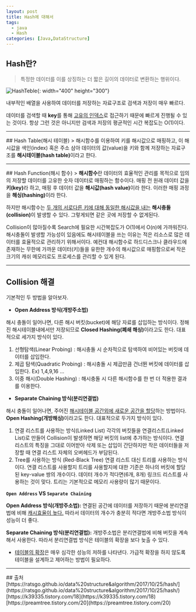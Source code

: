 ```yaml
---
layout: post
title: Hash에 대해서
tags:
  - java
  - Hash
categories: [Java,DataStructure]
---
```

## Hash란?
> 특정한 데이터를 이를 상징하는 더 짧은 길이의 데이터로 변환하는 행위이다.

![HashTeble]({{site.url}}/images/HashTable.png){: width="400" height="300"}

내부적인 배열을 사용하여 데이터를 저장하는 자료구조로 검색과 저장이 매우 빠르다.

데이터를 검색할 때 <b>key</b>를 통해 <u>고유의 인덱스</u>로 접근하기 때문에 빠르게 진행될 수 있는 것이다. 항상 그런 것은 아니지만 검색과 저장의 평균적인 시간 복잡도는 O(1)이다.
<hr>
## Hash Table(해시 테이블)
> 해시함수를 이용하여 키를 해시값으로 매핑하고, 이 해시값을 색인(index) 혹은 주소 삼아 데이터의 값(value)을 키와 함께 저장하는 자료구조를 <b>해시테이블(hash table)</b>이라고 한다.
<hr>
## Hash Function(해시 함수)
> <b>해시함수</b>란 데이터의 효율적인 관리를 목적으로 임의의 저장할 데이터를 고유한 숫자 데이터로 매핑하는 함수이다. 매핑 전 원래 데이터 값을 <b>키(key)</b>라 하고, 매핑 후 데이터 값을 <b>해시값(hash value)</b>이라 한다. 이러한 매핑 과정을 <b>해싱(hashing)</b>이라 한다.

하지만 해시함수는 <u>두 개의 서로다른 키에 대해 동일한 해시값을 내는</u> <b>해시충돌(collision)</b>이 발생할 수 있다. 그렇게되면 같은 곳에 저장할 수 없게된다.

Collision이 많아질수록 Search에 필요한 시간복잡도가 O(1)에서 O(n)에 가까워진다. 해시충돌이 발생할 가능성이 있음에도 해시테이블을 쓰는 이유는 적은 리소스로 많은 데이터를 효율적으로 관리하기 위해서이다. 예컨대 해시함수로 하드디스크나 클라우드에 존재하는 무한에 가까운 데이터(키)들을 유한한 개수의 해시값으로 매핑함으로써 작은 크기의 캐쉬 메모리로도 프로세스를 관리할 수 있게 된다.
<hr>

## Collision 해결
기본적인 두 방법을 알아보자.
* <b>Open Address 방식(개방주소법)</b>

 해시 충돌이 일어나면, 다른 해시 버킷(bucket)에 해당 자료를 삽입하는 방식이다. 정해진 해시테이블내에서만 저장되므로 <b>Closed Hashing(폐쇄 해싱)</b>이라고도 한다. 대표적으로 세가지 방식이 있다.
1. 선형탐색(Linear Probing) : 해시충돌 시 순차적으로 탐색하여 비어있는 버킷에 데이터를 삽입한다.
2. 제곱 탐색(Quadratic Probing) :  해시충돌 시 제곱만큼 건너뛴 버킷에 데이터를 삽입한다.
Ex) 1,4,9,16 ...
3. 이중 해시(Double Hashing) : 해시충돌 시 다른 해시함수를 한 번 더 적용한 결과를 이용한다.

* <b>Separate Chaining 방식(분리연결법)</b>

 해시 충돌이 일어나면, 주어진 <u>해시테이블 공간외에 새로운 공간을 할당</u>하는 방법이다.
 <b>Open Hashing(개방해싱)</b>이라고도 한다. 대표적으로 두가지 방식이 있다.
1. 연결 리스트를 사용하는 방식(Linked List)
각각의 버킷들을 연결리스트(Linked List)로 만들어 Collision이 발생하면 해당 버킷의 list에 추가하는 방식이다. 연결 리스트의 특징을 그대로 이어받아 삭제 또는 삽입이 간단하지만 작은 데이터들을 저장할 때 연결 리스트 자체의 오버헤드가 부담된다.
2. Tree를 사용하는 방식 (Red-Black Tree)
연결 리스트 대신 트리를 사용하는 방식이다. 연결 리스트를 사용할지 트리를 사용할지에 대한 기준은 하나의 버킷에 할당된 key-value 쌍의 개수이다. 데이터 개수가 적다면(6개, 8개) 링크드 리스트를 사용하는 것이 맞다. 트리는 기본적으로 메모리 사용량이 많기 때문이다.

<b>`Open Address` VS `Separate Chaining`</b>

<b>Open Address 방식(개방주소법):</b> 연결된 공간에 데이터를 저장하기 때문에 분리연결법에 비해 <u>캐시효율이 높다.</u> 따라서 데이터의 개수가 충분히 적다면 개방주소법 방식이 성능이 더 좋다.

<b>Separate Chaining 방식(분리연결법):</b> 개방주소법은 분리연결법에 비해 버킷을 계속해서 사용한다. 따라서 분리연결법 방식은 테이블의 확장을 보다 늦출 수 있다.
* <u>테이블의 확장</u>은 매우 심각한 성능의 저하를 나타낸다. 가급적 확장을 하지 않도록 테이블을 설계하고 제어하는 방법이 필요하다.
<hr>
## 출처
 [https://ratsgo.github.io/data%20structure&algorithm/2017/10/25/hash/](https://ratsgo.github.io/data%20structure&algorithm/2017/10/25/hash/)
 [https://k39335.tistory.com/18](https://k39335.tistory.com/18)
 [https://preamtree.tistory.com/20](https://preamtree.tistory.com/20)
